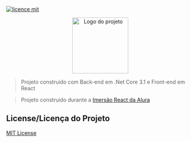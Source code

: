 [![licence mit](https://img.shields.io/badge/licence-MIT-blue.svg)](https://github.com/imersao-alura/aluraflix/blob/master/LICENSE)

<p align="center">
  <img alt="Logo do projeto" width="150px" src="https://www.alura.com.br/assets/img/imersoes/react/imersao-react-logo.1594044142.svg" />
</p>

> Projeto construido com Back-end em .Net Core 3.1 e Front-end em React

> Projeto construido durante a [Imersão React da Alura](https://www.alura.com.br/imersao-react/)


## License/Licença do Projeto
[MIT License](./LICENSE)
